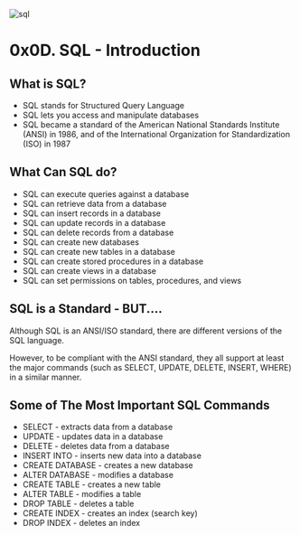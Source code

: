 ![sql](https://www.laestanciaazul.com/media/post/sql-instalando-mysql-en-linux/mysqlbanner.jpg)

# 0x0D. SQL - Introduction
## What is SQL?

- SQL stands for Structured Query Language
- SQL lets you access and manipulate databases
- SQL became a standard of the American National Standards Institute (ANSI) in 1986, and of the
  International Organization for Standardization (ISO) in 1987


## What Can SQL do?

- SQL can execute queries against a database
- SQL can retrieve data from a database
- SQL can insert records in a database
- SQL can update records in a database
- SQL can delete records from a database
- SQL can create new databases
- SQL can create new tables in a database
- SQL can create stored procedures in a database
- SQL can create views in a database
- SQL can set permissions on tables, procedures, and views

## SQL is a Standard - BUT....


Although SQL is an ANSI/ISO standard, there are different versions of the SQL language.

However, to be compliant with the ANSI standard, they all support at least the major commands (such as SELECT, UPDATE, DELETE, INSERT, WHERE) in a similar manner.

## Some of The Most Important SQL Commands
- SELECT - extracts data from a database
- UPDATE - updates data in a database
- DELETE - deletes data from a database
- INSERT INTO - inserts new data into a database
- CREATE DATABASE - creates a new database
- ALTER DATABASE - modifies a database
- CREATE TABLE - creates a new table
- ALTER TABLE - modifies a table
- DROP TABLE - deletes a table
- CREATE INDEX - creates an index (search key)
- DROP INDEX - deletes an index